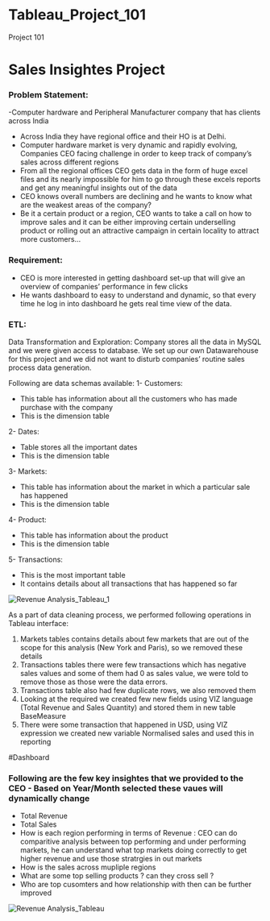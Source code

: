 # Tableau_Project_101
Project 101
# Sales Insightes Project


### Problem Statement:

-Computer hardware and Peripheral Manufacturer company that has clients across India 
- Across India they have regional office and their HO is at Delhi.
- Computer hardware market is very dynamic and rapidly evolving, Companies CEO facing challenge in order to keep track of company’s sales across different regions
- From all the regional offices CEO gets data in the form of huge excel files and its nearly impossible for him to go through these excels reports and get any meaningful insights out of the data
- CEO knows overall numbers are declining and he wants to know what are the weakest areas of the company?  
-  Be it a certain product or a region, CEO wants to take a call on how to improve sales and it can be either improving certain underselling product or rolling out an attractive campaign in certain locality to attract more customers… 

### Requirement: 

- CEO is more interested in getting dashboard set-up that will give an overview of companies’ performance in few clicks
- He wants dashboard to easy to understand and dynamic, so that every time he log in into dashboard he gets real time view of the data.

### ETL:
Data Transformation and Exploration:
Company stores all the data in MySQL and we were given access to database. We set up our own Datawarehouse for this project and we did not want to disturb companies’ routine sales process data generation.

Following are data schemas available:
1-	Customers:
-	This table has information about all the customers who has made purchase with the company
-	This is the dimension table

2-	Dates:
-	Table stores all the important dates
-	This is the dimension table

3-	Markets:
-	This table has information about the market in which a particular sale has happened
-	This is the dimension table

4-	Product:
-	This table has information about the product
-	This is the dimension table

5-	Transactions:
-	This is the most important table
-	It contains details about all transactions that has happened so far

![Revenue Analysis_Tableau_1](https://user-images.githubusercontent.com/61430361/103801838-4b9de700-5074-11eb-9d55-47b36db14552.JPG)



As a part of data cleaning process, we performed following operations in Tableau interface:
1)	Markets tables contains details about few markets that are out of the scope for this analysis (New York and Paris), so we removed these details 
2)	Transactions tables there were few transactions which has negative sales values and some of them had 0 as sales value, we were told to remove those as those were the data errors. 
3)	Transactions table also had few duplicate rows, we also removed them
4)	Looking at the required we created few new fields using VIZ language (Total Revenue and Sales Quantity) and stored them in new table BaseMeasure
5)	There were some transaction that happened in USD, using VIZ expression we created new variable Normalised sales and used this in reporting


#Dashboard

### Following are the few key insightes that we provided to the CEO - Based on Year/Month selected  these vaues will dynamically change 
 - Total Revenue
 - Total Sales
 - How is each region performing in terms of Revenue : CEO can do comparitive analysis between top performing and under performing markets, he can understand what top markets doing correctly to get higher revenue and use those stratrgies in out markets
 - How is the sales across mupliple regions
 - What are some top selling products ? can they cross sell ? 
 - Who are top cusomters and how relationship with then can be further improved
 
![Revenue Analysis_Tableau](https://user-images.githubusercontent.com/61430361/103801904-5f494d80-5074-11eb-924f-5f5d1ce72da7.jpg)



